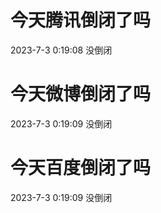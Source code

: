 # 今天腾讯倒闭了吗

2023-7-3 0:19:08 没倒闭

# 今天微博倒闭了吗

2023-7-3 0:19:09 没倒闭

# 今天百度倒闭了吗

2023-7-3 0:19:09 没倒闭

